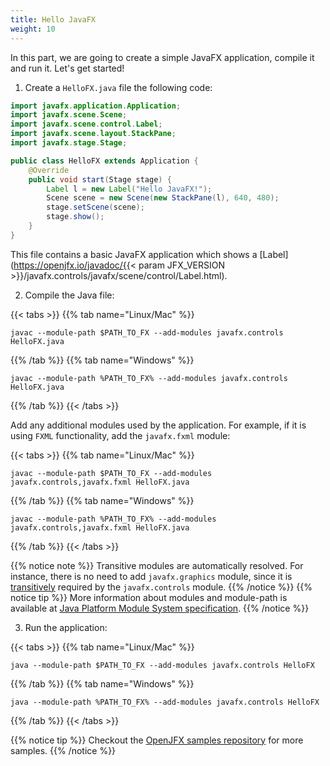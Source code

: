 ```yaml
---
title: Hello JavaFX
weight: 10
---
```


In this part, we are going to create a simple JavaFX application, compile it and run it. Let's get started!

1. Create a `HelloFX.java` file the following code:

```java
import javafx.application.Application;
import javafx.scene.Scene;
import javafx.scene.control.Label;
import javafx.scene.layout.StackPane;
import javafx.stage.Stage;

public class HelloFX extends Application {
    @Override
    public void start(Stage stage) {
        Label l = new Label("Hello JavaFX!");
        Scene scene = new Scene(new StackPane(l), 640, 480);
        stage.setScene(scene);
        stage.show();
    }
}
```

This file contains a basic JavaFX application which shows a [Label](https://openjfx.io/javadoc/{{< param JFX_VERSION >}}/javafx.controls/javafx/scene/control/Label.html).

2. Compile the Java file:

{{< tabs >}}
{{% tab name="Linux/Mac" %}}
```
javac --module-path $PATH_TO_FX --add-modules javafx.controls HelloFX.java
```
{{% /tab %}}
{{% tab name="Windows" %}}
```
javac --module-path %PATH_TO_FX% --add-modules javafx.controls HelloFX.java
```
{{% /tab %}}
{{< /tabs >}}

Add any additional modules used by the application. For example, if it is using `FXML` functionality, add the `javafx.fxml` module:

{{< tabs >}}
{{% tab name="Linux/Mac" %}}
```
javac --module-path $PATH_TO_FX --add-modules javafx.controls,javafx.fxml HelloFX.java
```
{{% /tab %}}
{{% tab name="Windows" %}}
```
javac --module-path %PATH_TO_FX% --add-modules javafx.controls,javafx.fxml HelloFX.java
```
{{% /tab %}}
{{< /tabs >}}

{{% notice note %}}
Transitive modules are automatically resolved. For instance, there is no need to add `javafx.graphics` module, since it is
[transitively](https://openjfx.io/javadoc/14/javafx.controls/module-summary.html) required by the `javafx.controls` module.
{{% /notice %}}
{{% notice tip %}}
More information about modules and module-path is available at [Java Platform Module System specification](https://cr.openjdk.java.net/~mr/jigsaw/spec/).
{{% /notice %}}

3. Run the application:

{{< tabs >}}
{{% tab name="Linux/Mac" %}}
```
java --module-path $PATH_TO_FX --add-modules javafx.controls HelloFX
```
{{% /tab %}}
{{% tab name="Windows" %}}
```
java --module-path %PATH_TO_FX% --add-modules javafx.controls HelloFX
```
{{% /tab %}}
{{< /tabs >}}

{{% notice tip %}}
Checkout the [OpenJFX samples repository](https://github.com/openjfx/samples/) for more samples.
{{% /notice %}}